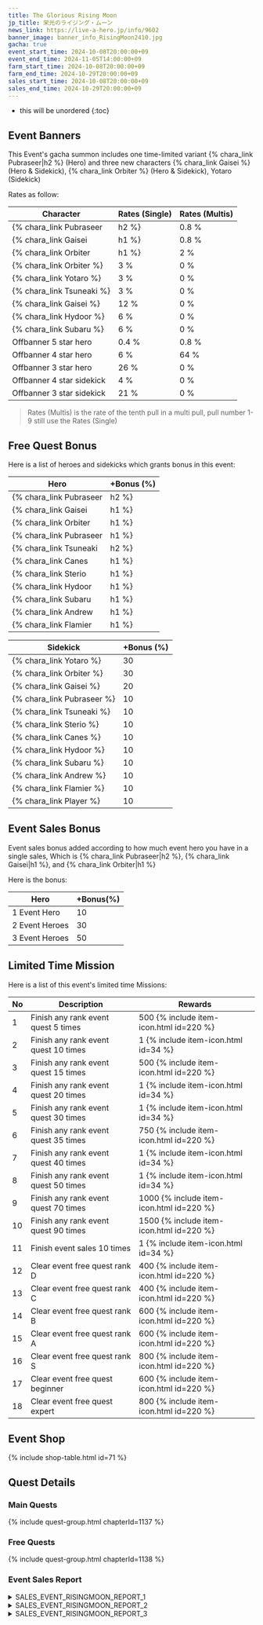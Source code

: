 ```yaml
---
title: The Glorious Rising Moon
jp_title: 栄光のライジング・ムーン
news_link: https://live-a-hero.jp/info/9602
banner_image: banner_info_RisingMoon2410.jpg
gacha: true
event_start_time: 2024-10-08T20:00:00+09
event_end_time: 2024-11-05T14:00:00+09
farm_start_time: 2024-10-08T20:00:00+09
farm_end_time: 2024-10-29T20:00:00+09
sales_start_time: 2024-10-08T20:00:00+09
sales_end_time: 2024-10-29T20:00:00+09
---
```


* this will be unordered
{:toc}

## Event Banners

This Event's gacha summon includes one time-limited variant {% chara_link Pubraseer|h2 %} (Hero) and three new characters {% chara_link Gaisei %} (Hero & Sidekick), {% chara_link Orbiter %} (Hero & Sidekick), Yotaro (Sidekick)

Rates as follow:

| Character                                                | Rates (Single) | Rates (Multis) |
|----------------------------------------------------------|----------------|----------------|
| {% chara_link Pubraseer|h2 %}                               | 0.8 %            | 1.6 %            |
| {% chara_link Gaisei|h1 %}                              | 0.8 %            | 1.6 %            |
| {% chara_link Orbiter|h1 %}                             | 2 %              | 32 %             |
| {% chara_link Orbiter %}                                 | 3 %              | 0 %             |
| {% chara_link Yotaro %}                                 | 3 %              | 0 %             |
| {% chara_link Tsuneaki %}                                   | 3 %             | 0 %             |
| {% chara_link Gaisei %}                                   | 12 %             | 0 %             |
| {% chara_link Hydoor %}                                   | 6 %             | 0 %             |
| {% chara_link Subaru %}                                   | 6 %             | 0 %             |
| Offbanner 5 star hero                                    | 0.4 %            | 0.8 %            |
| Offbanner 4 star hero                                    | 6 %              | 64 %             |
| Offbanner 3 star hero                                    | 26 %             | 0 %              |
| Offbanner 4 star sidekick                                | 4 %              | 0 %              |
| Offbanner 3 star sidekick                                | 21 %             | 0 %              |

>Rates (Multis) is the rate of the tenth pull in a multi pull, pull number 1-9 still use the Rates (Single)

## Free Quest Bonus

Here is a list of heroes and sidekicks which grants bonus in this event:

| Hero | +Bonus (%)|
|------------|--------------|
| {% chara_link Pubraseer|h2 %} | 40 |
| {% chara_link Gaisei|h1 %}  | 40 |
| {% chara_link Orbiter|h1 %}  | 30 |
| {% chara_link Pubraseer|h1 %} | 10 |
| {% chara_link Tsuneaki|h2 %}  | 20 |
| {% chara_link Canes|h1 %} | 20 | 
| {% chara_link Sterio|h1 %} | 10 | 
| {% chara_link Hydoor|h1 %} | 10 |
| {% chara_link Subaru|h1 %} | 10 | 
| {% chara_link Andrew|h1 %} | 20 | 
| {% chara_link Flamier|h1 %} | 10 | 

| Sidekick | +Bonus (%) |
|-------------|---------------|
| {% chara_link Yotaro %} | 30 | 
| {% chara_link Orbiter %}  | 30 | 
| {% chara_link Gaisei %}  | 20 | 
| {% chara_link Pubraseer %}  | 10 | 
| {% chara_link Tsuneaki %}  | 10 | 
| {% chara_link Sterio %}  | 10 |
| {% chara_link Canes %}  | 10 | 
| {% chara_link Hydoor %}  | 10 | 
| {% chara_link Subaru %}  | 10 | 
| {% chara_link Andrew %}  | 10 | 
| {% chara_link Flamier %}  | 10 | 
| {% chara_link Player %} | 10 | 

## Event Sales Bonus

Event sales bonus added according to how much event hero you have in a single sales, Which is
{% chara_link Pubraseer|h2 %}, {% chara_link Gaisei|h1 %}, and {% chara_link Orbiter|h1 %}

Here is the bonus:

| Hero   | +Bonus(%) |
|--------|-----------|
| 1 Event Hero   |     10    |
| 2 Event Heroes |     30    |
| 3 Event Heroes |     50    |

## Limited Time Mission

Here is a list of this event's limited time Missions:

| No  | Description      | Rewards      |
|----|-----------------------------------------------------------|----------------|
| 1  | Finish any rank event quest 5 times | 500 {% include item-icon.html id=220 %}    |
| 2  | Finish any rank event quest 10 times | 1 {% include item-icon.html id=34 %}    |
| 3  | Finish any rank event quest 15 times | 500 {% include item-icon.html id=220 %} |
| 4  | Finish any rank event quest 20 times | 1 {% include item-icon.html id=34 %}    |
| 5  | Finish any rank event quest 30 times | 1 {% include item-icon.html id=34 %}    |
| 6  | Finish any rank event quest 35 times | 750 {% include item-icon.html id=220 %}    |
| 7  | Finish any rank event quest 40 times | 1 {% include item-icon.html id=34 %}    |
| 8  | Finish any rank event quest 50 times | 1 {% include item-icon.html id=34 %}    |
| 9  | Finish any rank event quest 70 times | 1000 {% include item-icon.html id=220 %}    |
| 10  | Finish any rank event quest 90 times | 1500 {% include item-icon.html id=220 %}    |
| 11  | Finish event sales 10 times | 1 {% include item-icon.html id=34 %}    |
| 12 | Clear event free quest rank D  | 400 {% include item-icon.html id=220 %}    |
| 13 | Clear event free quest rank C  | 400 {% include item-icon.html id=220 %}    |
| 14 | Clear event free quest rank B  | 600 {% include item-icon.html id=220 %}    |
| 15 | Clear event free quest rank A  | 600 {% include item-icon.html id=220 %}    |
| 16 | Clear event free quest rank S  | 800 {% include item-icon.html id=220 %}    |
| 17 | Clear event free quest beginner  | 600 {% include item-icon.html id=220 %}    |
| 18 | Clear event free quest expert  | 800 {% include item-icon.html id=220 %}    |

## Event Shop

{% include shop-table.html id=71 %}

## Quest Details

### Main Quests

{% include quest-group.html chapterId=1137 %}

### Free Quests

{% include quest-group.html chapterId=1138 %}

### Event Sales Report

<details><summary>SALES_EVENT_RISINGMOON_REPORT_1</summary>
<p>月で行われるヒーローライセンス公開試験で、<br>試験官補助の依頼を請けた<code>character0</code>。<br><br>試験官と共に会場に向かうと、そこには<br>緊張に青ざめた顔で、全身を震わせる受験者が。<br>声を震わせ、自己紹介も覚束ない受験者を前に、<br><code>character0</code>は試験官と顔を見合わせる。<br><br>このまま開始すべきか悩む試験官に、ここは任せて<br>欲しいと伝え、<code>character0</code>は<br>受験者に優しく微笑みかける。<br>そして受験者の手を握り、少し落ち着いたところで<br>共にストレッチをするように誘った。<br><br>ゆっくりと体をほぐし、深呼吸で心を落ち着ける。<br>受験者の顔にようやく笑みが浮かんだところで、<br><code>character0</code>は試験官にその場を譲った。<br><br>仕事が終わった後、会場で<code>character0</code>は<br>先程の受験者に声をかけられる。<br>結果はまだわからないけど、全力を出すことは出来た、<br>という感謝の言葉に<code>character0</code>は<br>胸が温かくなるのを感じ、そっと笑みを浮かべた。
</p></details>

<details><summary>SALES_EVENT_RISINGMOON_REPORT_2</summary>
<p>式典記念グッズの販促イベントに出演することに<br>なった<code>character0</code>と<code>character1</code>。<br><br>記念メダル、お菓子、タオル、ブロマイド……<br>１つ１つのグッズを丁寧に、そしてファンを<br>楽しませるトークで紹介していく２人。<br>その後、MCによって２人に突発企画が発表される。<br><br>それは、たくさんのグッズの中から１つ、<br>互いが喜ぶプレゼントを選びあうというものだった。<br>ずらりと並んだグッズの前に立ち、真剣な表情で<br>選ぶ<code>character0</code>と<code>character1</code>。<br>MCによって告げられた制限時間終了の合図と同時に、<br>２人は手にしたグッズを高く掲げる。<br>それはどちらも同じ、相手のイメージカラーの<br>ストラップだった。<br>同じグッズを選んだことに笑みを交わし、端末に<br>付け合う２人の姿に、会場は大いに盛り上がった。<br><br>後日、そのストラップを付けたプライベート写真が<br>お互いのアカウントからアップされると、<br>ストラップは暫く品薄が続いたという。
</p></details>

<details><summary>SALES_EVENT_RISINGMOON_REPORT_3</summary>
<p>月面の特別番組への出演依頼を請けた<br><code>character0</code>と<code>character1</code>、そして<br><code>character2</code>と<code>character3</code>。<br>その特別企画とは、月面本来の<br>低重力エリアに新設された、<br>アスレチック施設でのレースだった。<br><br>スタートの合図と同時に走り出す４人。<br><code>character0</code>は重力差を感じさせない走りで、<br>コースに設置された障害を難なく越えていく。<br><br>その横で低重力に不慣れな<code>character1</code>は<br>加減が分からず思い切り飛び上がってしまう。<br>慌てる<code>character1</code>を助けるべく飛び上がる<br><code>character2</code>と<code>character3</code>。<br><code>character1</code>は思わず<code>character2</code>に<br>しがみつき、抱き合った状態のまま空中を漂う。<br><code>character3</code>は<code>character1</code>よりも<br>高く飛び上がってしまい、あらぬ方向へと飛んでいく。<br>そこに駆け付けた<code>character0</code>が<br>他の３人を次々とコースへと導いていく。<br><br>ちょっとしたアクシデント、そして<br>何よりも互いを助け合おうとする４人の姿に<br>観客は大いに盛り上がり、企画は大成功となった。
</p></details>

